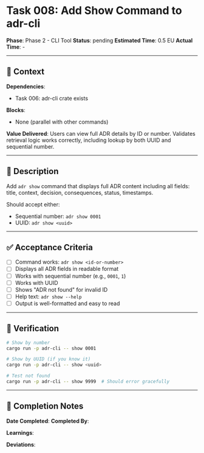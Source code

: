 # Task 008: Add Show Command to adr-cli

**Phase**: Phase 2 - CLI Tool
**Status**: pending
**Estimated Time**: 0.5 EU
**Actual Time**: -

---

## 📍 Context

**Dependencies**:
- Task 006: adr-cli crate exists

**Blocks**:
- None (parallel with other commands)

**Value Delivered**:
Users can view full ADR details by ID or number. Validates retrieval logic works correctly, including lookup by both UUID and sequential number.

---

## 📝 Description

Add `adr show` command that displays full ADR content including all fields: title, context, decision, consequences, status, timestamps.

Should accept either:
- Sequential number: `adr show 0001`
- UUID: `adr show <uuid>`

---

## ✅ Acceptance Criteria

- [ ] Command works: `adr show <id-or-number>`
- [ ] Displays all ADR fields in readable format
- [ ] Works with sequential number (e.g., `0001`, `1`)
- [ ] Works with UUID
- [ ] Shows "ADR not found" for invalid ID
- [ ] Help text: `adr show --help`
- [ ] Output is well-formatted and easy to read

---

## 🧪 Verification

```bash
# Show by number
cargo run -p adr-cli -- show 0001

# Show by UUID (if you know it)
cargo run -p adr-cli -- show <uuid>

# Test not found
cargo run -p adr-cli -- show 9999  # Should error gracefully
```

---

## 📝 Completion Notes

**Date Completed**:
**Completed By**:

**Learnings**:

**Deviations**:
